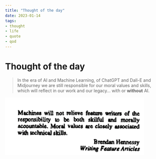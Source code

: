 ```yaml
---
title: "Thought of the day"
date: 2023-01-14
tags:
- thought
- life
- quote
- qod
---
```

  
# Thought of the day

> In the era of AI and Machine Learning,
> of ChatGPT and Dall-E and Midjourney
> we are still responsible for our moral values and skills,
> which will reflect in our work and our legacy…
> with or **without** AI.

![img](./images/totd.png)